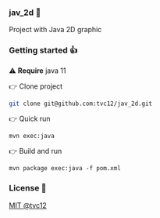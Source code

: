 ### jav_2d 🤪
Project with Java 2D graphic

### Getting started 👍

⚠ **Require** java 11

👉 Clone project

```bash
git clone git@github.com:tvc12/jav_2d.git
```

👉 Quick run

```
mvn exec:java
```

👉 Build and run

```
mvn package exec:java -f pom.xml
```

### License 📄

[MIT @tvc12](LICENSE)
